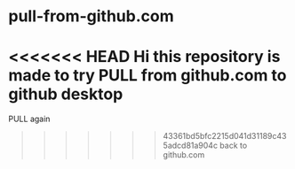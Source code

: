 # pull-from-github.com
<<<<<<< HEAD
Hi this repository is made to try PULL from github.com to github desktop
=======
PULL again
>>>>>>> 43361bd5bfc2215d041d31189c435adcd81a904c
back to github.com
